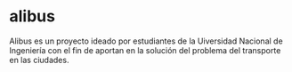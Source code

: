 # alibus
Alibus es un proyecto ideado por estudiantes de la Uiversidad Nacional de Ingeniería con el fin de aportan en la solución del problema del transporte en las ciudades.
